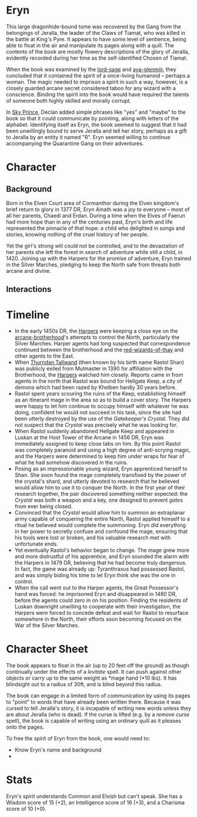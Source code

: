 # Eryn

This large dragonhide-bound tome was recovered by the Gang from the belongings of Jeralla, the leader of the Claws of Tiamat, who was killed in the battle at King's Pyre. It appears to have some level of sentience, being able to float in the air and manipulate its pages along with a quill. The contents of the book are mostly flowery descriptions of the glory of Jeralla, evidently recorded during her time as the self-identified Chosen of Tiamat.

When the book was examined by the [lord-sage](lord-sage.md) and [aya-glenmiir](aya-glenmiir.md), they concluded that it contained the spirit of a once-living humanoid – perhaps a woman. The magic needed to imprison a spirit in such a way, however, is a closely guarded arcane secret considered taboo for any wizard with a conscience. Binding the spirit into the book would have required the talents of someone both highly skilled and morally corrupt.

In [Sky Prince](../logbook/Sky%20Prince.md), Declan added simple phrases like "yes" and "maybe" to the book so that it could communicate by pointing, along with letters of the alphabet. Identifying itself as Eryn, the book seemed to suggest that it had been unwillingly bound to serve Jeralla and tell her story, perhaps as a gift to Jeralla by an entity it named "R". Eryn seemed willing to continue accompanying the Quarantine Gang on their adventures.

# Character

## Background

Born in the Elven Court area of Cormanthor during the Elven kingdom's brief return to glory in 1377 DR, Eryn Ainath was a joy to everyone – most of all her parents, Chaedi and Erdan. During a time when the Elves of Faerun had more hope than in any of the centuries past, Eryn's birth and life represented the pinnacle of that hope: a child who delighted in songs and stories, knowing nothing of the cruel history of her people.

Yet the girl's strong will could not be controlled, and to the devastation of her parents she left the forest in search of adventure while still a child, in 1420. Joining up with the Harpers for the promise of adventure, Eryn trained in the Silver Marches, pledging to keep the North safe from threats both arcane and divine.

## Interactions

# Timeline

- In the early 1450s DR, the [Harpers](../articles/factions/harpers.md) were keeping a close eye on the [arcane-brotherhood](../articles/factions/arcane-brotherhood.md)'s attempts to control the North, particularly the Silver Marches. Harper agents had long suspected that correspondence continued between the brotherhood and the [red-wizards-of-thay](../articles/factions/red-wizards-of-thay.md) and other agents to the East.
- When [Thurndan Tallwand](../Thurndan%20Tallwand/%21index.md) (then known by his birth name Rastol Shan) was publicly exiled from Mulmaster in 1390 for affiliation with the Brotherhood, the [Harpers](../articles/factions/harpers.md) watched him closely. Reports came in from agents in the north that Rastol was bound for Hellgate Keep, a city of demons which had been razed by Khelben hardly 30 years before.
- Rastol spent years scouring the ruins of the Keep, establishing himself as an itinerant mage in the area so as to build a cover story. The Harpers were happy to let him continue to occupy himself with whatever he was doing, confident he would not succeed in his task, since the site had been utterly destroyed by the use of the *Gatekeeper's Crystal*. They did not suspect that the *Crystal* was precisely what he was looking for.
- When Rastol suddenly abandoned Hellgate Keep and appeared in Luskan at the Host Tower of the Arcane in 1456 DR, Eryn was immediately assigned to keep close tabs on him. By this point Rastol was completely paranoid and using a high degree of anti-scrying magic, and the Harpers were determined to keep him under wraps for fear of what he had somehow discovered in the ruins.
- Posing as an impressionable young wizard, Eryn apprenticed herself to Shan. She soon found the mage completely transfixed by the power of the crystal's shard, and utterly devoted to research that he believed would allow him to use it to conquer the North. In the first year of their research together, the pair discovered something neither expected: the *Crystal* was both a weapon and a key, one designed to prevent *gate*s from ever being closed.
- Convinced that the *Crystal* would allow him to summon an extraplanar army capable of conquering the entire North, Rastol applied himself to a ritual he believed would complete the summoning. Eryn did everything in her power to secretly confuse and confound the mage, ensuring that his tools were lost or broken, and his valuable research met with unfortunate ends.
- Yet eventually Rastol's behavior began to change. The mage grew more and more distrustful of his apprentice, and Eryn sounded the alarm with the Harpers in 1479 DR, believing that he had become truly dangerous. In fact, the game was already up: Tyranthraxus had possessed Rastol, and was simply biding his time to let Eryn think she was the one in control.
- When the call went out to the Harper agents, the Great Possessor's hand was forced: he *imprison*ed Eryn and disappeared in 1480 DR, before the agents could zero in on his position. Finding the residents of Luskan downright unwilling to cooperate with their investigation, the Harpers were forced to concede defeat and wait for Rastol to resurface somewhere in the North, their efforts soon becoming focused on the War of the Silver Marches.

# Character Sheet

The book appears to float in the air (up to 20 feet off the ground) as though continually under the effects of a *levitate* spell. It can push against other objects or carry up to the same weight as *mage hand (*10 lbs). It has blindsight out to a radius of 30ft, and is blind beyond this radius.

The book can engage in a limited form of communication by using its pages to "point" to words that have already been written there. Because it was cursed to tell Jeralla's story, it is incapable of writing new words unless they are about Jeralla (who is dead). If the curse is lifted (e.g. by a *remove curse* spell), the book is capable of writing using an ordinary quill as it pleases onto the pages.

To free the spirit of Eryn from the book, one would need to:

- Know Eryn's name and background
- 

# Stats

Eryn's spirit understands Common and Elvish but can't speak. She has a Wisdom score of 15 (+2), an Intelligence score of 16 (+3), and a Charisma score of 10 (+0).
